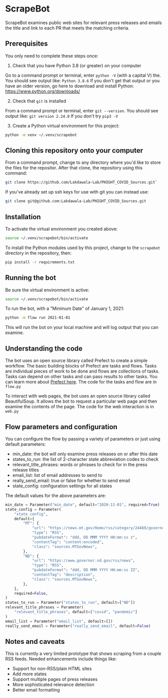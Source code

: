 # ScrapeBot

ScrapeBot examines public web sites for relevant press releases and emails the title and link to each PR that meets the matching criteria.

## Prerequisites

You only need to complete these steps once:

1. Check that you have Python 3.8 (or greater) on your computer

Go to a command prompt or terminal, enter `python -V` (with a capital V) the. You should see output like: `Python 3.8.6` If you don't get that output or you have an older version, go here to download and install Python: https://www.python.org/downloads/

2. Check that `git` is installed

From a command prompt or terminal, enter `git --version`. You should see output like: `git version 2.24.0` If you don't try `pip3 -V`

3. Create a Python virtual environment for this project:

```bash
python -m venv ~/.venv/scrapebot
```

## Cloning this repository onto your computer

From a command prompt, change to any directory where you'd like to store the files for the repositor. After that clone, the repository using this command:

```bash
git clone https://github.com/Lakdawala-Lab/PHIGHT_COVID_Sources.git`
```

If you've already set up ssh keys for use with git you can instead use:

```bash
git clone git@github.com:Lakdawala-Lab/PHIGHT_COVID_Sources.git
```

## Installation

To activate the virtual environment you created above:

```bash
source ~/.venv/scrapebot/bin/activate
```

To install the Python modules used by this project, change to the `scrapebot` directory in the repository, then:

```bash
pip install -r requirements.txt
```

## Running the bot

Be sure the virtual environment is active:

```bash
source ~/.venv/scrapebot/bin/activate
```

To run the bot, with a "Minimum Date" of January 1, 2021:

```bash
python -m flow run 2021-01-01
```

This will run the bot on your local machine and will log output
that you can examine.

## Understanding the code

The bot uses an open source library called Prefect to create 
a simple workflow. The basic building blocks of Prefect are tasks
and flows. Tasks are individual pieces of work to be done and flows
are collections of tasks. Tasks can depend on other tasks and can
pass results to other tasks. You can learn more about 
[Prefect here](https://prefect.io). The code for the tasks and flow
are in `flow.py`

To interact with web pages, the bot uses an open source library
called BeautifulSoup. It allows the bot to request a particular 
web page and then examine the contents of the page. The code for
the web interaction is in `web.py`

## Flow parameters and configuration

You can configure the flow by passing a variety of parameters or just using default parameters:

* min_date: the bot will only examine press releases on or after this date
* states_to_run: the list of 2-character state abbreviation codes to check
* relevant_title_phrases: words or phrases to check for in the press release titles
* email_list: list of email addresses to send to
* really_send_email: true or false for whether to send email
* state_config: configuration settings for all states

The default values for the above parameters are:

```python
min_date = Parameter("min_date", default="2020-11-01", required=True)
state_config = Parameter(
    "state_config",
    default={
        "MT": {
            "url": "https://news.mt.gov/Home/rss/category/24469/governors-office",
            "type": "RSS",
            "pubdateFormat": "ddd, DD MMM YYYY HH:mm:ss z",
            "contentTag": "content:encoded",
            "class": "sources.MTGovNews",
        },
        "ND": {
            "url": "https://www.governor.nd.gov/rss/news",
            "type": "RSS",
            "pubdateFormat": "ddd, DD MMM YYYY HH:mm:ss ZZ",
            "contentTag": "description",
            "class": "sources.MTGovNews",
        },
    },
    required=False,
)
states_to_run = Parameter("states_to_run", default=["ND"])
relevant_title_phrases = Parameter(
    "relevant_title_phrases", default=["covid", "pandemic"]
)
email_list = Parameter("email_list", default=[])
really_send_email = Parameter("really_send_email", default=False)
```

## Notes and caveats

This is currently a very limited prototype that shows scraping 
from a couple RSS feeds. Needed enhancements include things like:

* Support for non-RSS/plain HTML sites
* Add more states
* Support multiple pages of press releases
* More sophisticated relevance detection
* Better email formatting
